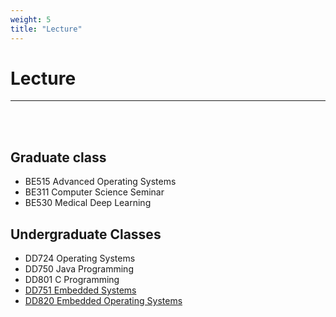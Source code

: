 ```yaml
---
weight: 5
title: "Lecture"
---
```


# Lecture  
---
<br><br>

## **Graduate class**

- BE515 Advanced Operating Systems
- BE311 Computer Science Seminar
- BE530 Medical Deep Learning


## **Undergraduate Classes**

- DD724 Operating Systems
- DD750 Java Programming
- DD801 C Programming
- <a href="http://rtos.kyonggi.ac.kr/rtos/lecture/2021-2/es_home.html">DD751 Embedded Systems</a>
- <a href="http://rtos.kyonggi.ac.kr/rtos/lecture/2021-2/eos_home.html">DD820 Embedded Operating Systems</a>